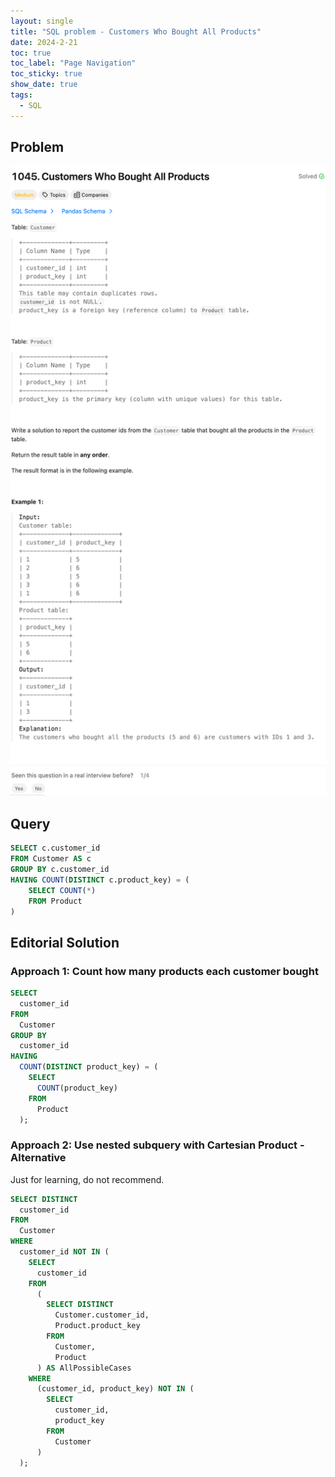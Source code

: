 ```yaml
---
layout: single
title: "SQL problem - Customers Who Bought All Products"
date: 2024-2-21
toc: true
toc_label: "Page Navigation"
toc_sticky: true
show_date: true
tags:
  - SQL
---
```


## Problem

[![problem-1045](/assets/images/2024-02-21_16-19-00-problem-1045.png)](/assets/images/2024-02-21_16-19-00-problem-1045.png)

## Query

```sql
SELECT c.customer_id
FROM Customer AS c
GROUP BY c.customer_id
HAVING COUNT(DISTINCT c.product_key) = (
    SELECT COUNT(*)
    FROM Product
)
```

## Editorial Solution

### Approach 1: Count how many products each customer bought

```sql
SELECT
  customer_id
FROM
  Customer
GROUP BY
  customer_id
HAVING
  COUNT(DISTINCT product_key) = (
    SELECT
      COUNT(product_key)
    FROM
      Product
  );
```

### Approach 2: Use nested subquery with Cartesian Product - Alternative

Just for learning, do not recommend.

```sql
SELECT DISTINCT
  customer_id
FROM
  Customer
WHERE
  customer_id NOT IN (
    SELECT
      customer_id
    FROM
      (
        SELECT DISTINCT
          Customer.customer_id,
          Product.product_key
        FROM
          Customer,
          Product
      ) AS AllPossibleCases
    WHERE
      (customer_id, product_key) NOT IN (
        SELECT
          customer_id,
          product_key
        FROM
          Customer
      )
  );
```
